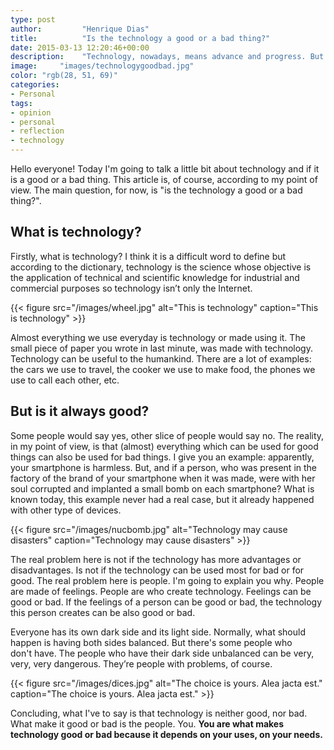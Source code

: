 ```yaml
---
type: post
author:         "Henrique Dias"
title:          "Is the technology a good or a bad thing?"
date: 2015-03-13 12:20:46+00:00
description:    "Technology, nowadays, means advance and progress. But is the technology a good or bad thing? Or both? Or neither? Here is my opinion."
image:     "images/technologygoodbad.jpg"
color: "rgb(28, 51, 69)"
categories:
- Personal
tags:
- opinion
- personal
- reflection
- technology
---
```


Hello everyone! Today I'm going to talk a little bit about technology and if it is a good or a bad thing. This article is, of course, according to my point of view. The main question, for now, is "is the technology a good or a bad thing?".

## What is technology?

Firstly, what is technology? I think it is a difficult word to define but according to the dictionary, technology is the science whose objective is the application of technical and scientific knowledge for industrial and commercial purposes so technology isn’t only the Internet.

{{< figure src="/images/wheel.jpg" alt="This is technology" caption="This is technology" >}}

Almost everything we use everyday is technology or made using it. The small piece of paper you wrote in last minute, was made with technology. Technology can be useful to the humankind. There are a lot of examples: the cars we use to travel, the cooker we use to make food, the phones we use to call each other, etc.


## But is it always good?


Some people would say yes, other slice of people would say no. The reality, in my point of view, is that (almost) everything which can be used for good things can also be used for bad things. I give you an example: apparently, your smartphone is harmless. But, and if a person, who was present in the factory of the brand of your smartphone when it was made, were with her soul corrupted and implanted a small bomb on each smartphone? What is known today, this example never had a real case, but it already happened with other type of devices.

{{< figure src="/images/nucbomb.jpg" alt="Technology may cause disasters" caption="Technology may cause disasters" >}}

The real problem here is not if the technology has more advantages or disadvantages. Is not if the technology can be used most for bad or for good. The real problem here is people. I'm going to explain you why. People are made of feelings. People are who create technology. Feelings can be good or bad. If the feelings of a person can be good or bad, the technology this person creates can be also good or bad.

Everyone has its own dark side and its light side. Normally, what should happen is having both sides balanced. But there's some people who don't have. The people who have their dark side unbalanced can be very, very, very dangerous. They’re people with problems, of course.

{{< figure src="/images/dices.jpg" alt="The choice is yours. Alea jacta est." caption="The choice is yours. Alea jacta est." >}}

Concluding, what I've to say is that technology is neither good, nor bad. What make it good or bad is the people. You. **You are what makes technology good or bad because it depends on your uses, on your needs.**
